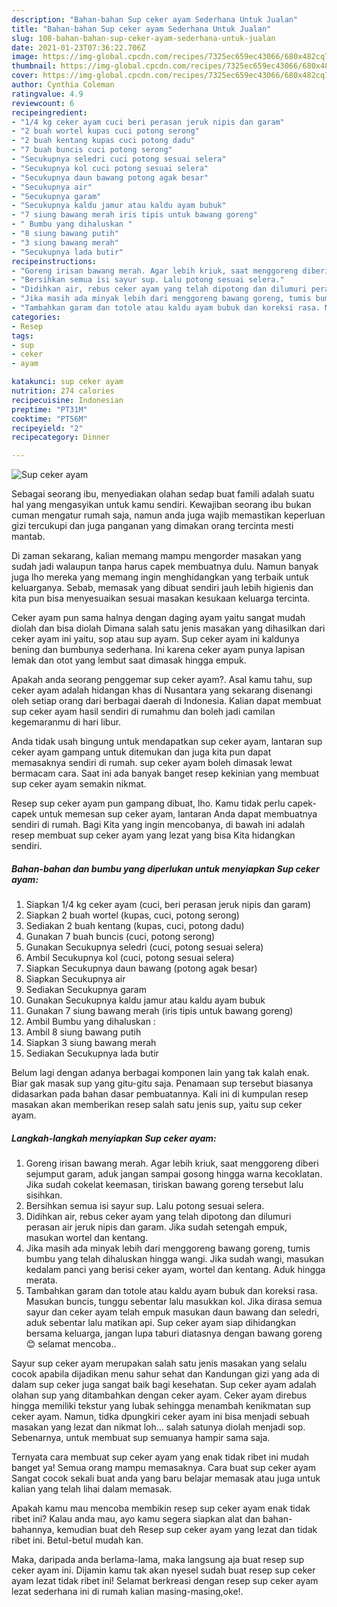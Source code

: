 ```yaml
---
description: "Bahan-bahan Sup ceker ayam Sederhana Untuk Jualan"
title: "Bahan-bahan Sup ceker ayam Sederhana Untuk Jualan"
slug: 108-bahan-bahan-sup-ceker-ayam-sederhana-untuk-jualan
date: 2021-01-23T07:36:22.706Z
image: https://img-global.cpcdn.com/recipes/7325ec659ec43066/680x482cq70/sup-ceker-ayam-foto-resep-utama.jpg
thumbnail: https://img-global.cpcdn.com/recipes/7325ec659ec43066/680x482cq70/sup-ceker-ayam-foto-resep-utama.jpg
cover: https://img-global.cpcdn.com/recipes/7325ec659ec43066/680x482cq70/sup-ceker-ayam-foto-resep-utama.jpg
author: Cynthia Coleman
ratingvalue: 4.9
reviewcount: 6
recipeingredient:
- "1/4 kg ceker ayam cuci beri perasan jeruk nipis dan garam"
- "2 buah wortel kupas cuci potong serong"
- "2 buah kentang kupas cuci potong dadu"
- "7 buah buncis cuci potong serong"
- "Secukupnya seledri cuci potong sesuai selera"
- "Secukupnya kol cuci potong sesuai selera"
- "Secukupnya daun bawang potong agak besar"
- "Secukupnya air"
- "Secukupnya garam"
- "Secukupnya kaldu jamur atau kaldu ayam bubuk"
- "7 siung bawang merah iris tipis untuk bawang goreng"
- " Bumbu yang dihaluskan "
- "8 siung bawang putih"
- "3 siung bawang merah"
- "Secukupnya lada butir"
recipeinstructions:
- "Goreng irisan bawang merah. Agar lebih kriuk, saat menggoreng diberi sejumput garam, aduk jangan sampai gosong hingga warna kecoklatan. Jika sudah cokelat keemasan, tiriskan bawang goreng tersebut lalu sisihkan."
- "Bersihkan semua isi sayur sup. Lalu potong sesuai selera."
- "Didihkan air, rebus ceker ayam yang telah dipotong dan dilumuri perasan air jeruk nipis dan garam. Jika sudah setengah empuk, masukan wortel dan kentang."
- "Jika masih ada minyak lebih dari menggoreng bawang goreng, tumis bumbu yang telah dihaluskan hingga wangi. Jika sudah wangi, masukan kedalam panci yang berisi ceker ayam, wortel dan kentang. Aduk hingga merata."
- "Tambahkan garam dan totole atau kaldu ayam bubuk dan koreksi rasa. Masukan buncis, tunggu sebentar lalu masukkan kol. Jika dirasa semua sayur dan ceker ayam telah empuk masukan daun bawang dan seledri, aduk sebentar lalu matikan api. Sup ceker ayam siap dihidangkan bersama keluarga, jangan lupa taburi diatasnya dengan bawang goreng 😊 selamat mencoba.."
categories:
- Resep
tags:
- sup
- ceker
- ayam

katakunci: sup ceker ayam 
nutrition: 274 calories
recipecuisine: Indonesian
preptime: "PT31M"
cooktime: "PT56M"
recipeyield: "2"
recipecategory: Dinner

---
```



![Sup ceker ayam](https://img-global.cpcdn.com/recipes/7325ec659ec43066/680x482cq70/sup-ceker-ayam-foto-resep-utama.jpg)

Sebagai seorang ibu, menyediakan olahan sedap buat famili adalah suatu hal yang mengasyikan untuk kamu sendiri. Kewajiban seorang ibu bukan cuman mengatur rumah saja, namun anda juga wajib memastikan keperluan gizi tercukupi dan juga panganan yang dimakan orang tercinta mesti mantab.

Di zaman  sekarang, kalian memang mampu mengorder masakan yang sudah jadi walaupun tanpa harus capek membuatnya dulu. Namun banyak juga lho mereka yang memang ingin menghidangkan yang terbaik untuk keluarganya. Sebab, memasak yang dibuat sendiri jauh lebih higienis dan kita pun bisa menyesuaikan sesuai masakan kesukaan keluarga tercinta. 

Ceker ayam pun sama halnya dengan daging ayam yaitu sangat mudah diolah dan bisa diolah Dimana salah satu jenis masakan yang dihasilkan dari ceker ayam ini yaitu, sop atau sup ayam. Sup ceker ayam ini kaldunya bening dan bumbunya sederhana. Ini karena ceker ayam punya lapisan lemak dan otot yang lembut saat dimasak hingga empuk.

Apakah anda seorang penggemar sup ceker ayam?. Asal kamu tahu, sup ceker ayam adalah hidangan khas di Nusantara yang sekarang disenangi oleh setiap orang dari berbagai daerah di Indonesia. Kalian dapat membuat sup ceker ayam hasil sendiri di rumahmu dan boleh jadi camilan kegemaranmu di hari libur.

Anda tidak usah bingung untuk mendapatkan sup ceker ayam, lantaran sup ceker ayam gampang untuk ditemukan dan juga kita pun dapat memasaknya sendiri di rumah. sup ceker ayam boleh dimasak lewat bermacam cara. Saat ini ada banyak banget resep kekinian yang membuat sup ceker ayam semakin nikmat.

Resep sup ceker ayam pun gampang dibuat, lho. Kamu tidak perlu capek-capek untuk memesan sup ceker ayam, lantaran Anda dapat membuatnya sendiri di rumah. Bagi Kita yang ingin mencobanya, di bawah ini adalah resep membuat sup ceker ayam yang lezat yang bisa Kita hidangkan sendiri.

<!--inarticleads1-->

##### Bahan-bahan dan bumbu yang diperlukan untuk menyiapkan Sup ceker ayam:

1. Siapkan 1/4 kg ceker ayam (cuci, beri perasan jeruk nipis dan garam)
1. Siapkan 2 buah wortel (kupas, cuci, potong serong)
1. Sediakan 2 buah kentang (kupas, cuci, potong dadu)
1. Gunakan 7 buah buncis (cuci, potong serong)
1. Gunakan Secukupnya seledri (cuci, potong sesuai selera)
1. Ambil Secukupnya kol (cuci, potong sesuai selera)
1. Siapkan Secukupnya daun bawang (potong agak besar)
1. Siapkan Secukupnya air
1. Sediakan Secukupnya garam
1. Gunakan Secukupnya kaldu jamur atau kaldu ayam bubuk
1. Gunakan 7 siung bawang merah (iris tipis untuk bawang goreng)
1. Ambil  Bumbu yang dihaluskan :
1. Ambil 8 siung bawang putih
1. Siapkan 3 siung bawang merah
1. Sediakan Secukupnya lada butir


Belum lagi dengan adanya berbagai komponen lain yang tak kalah enak. Biar gak masak sup yang gitu-gitu saja. Penamaan sup tersebut biasanya didasarkan pada bahan dasar pembuatannya. Kali ini di kumpulan resep masakan akan memberikan resep salah satu jenis sup, yaitu sup ceker ayam. 

<!--inarticleads2-->

##### Langkah-langkah menyiapkan Sup ceker ayam:

1. Goreng irisan bawang merah. Agar lebih kriuk, saat menggoreng diberi sejumput garam, aduk jangan sampai gosong hingga warna kecoklatan. Jika sudah cokelat keemasan, tiriskan bawang goreng tersebut lalu sisihkan.
1. Bersihkan semua isi sayur sup. Lalu potong sesuai selera.
1. Didihkan air, rebus ceker ayam yang telah dipotong dan dilumuri perasan air jeruk nipis dan garam. Jika sudah setengah empuk, masukan wortel dan kentang.
1. Jika masih ada minyak lebih dari menggoreng bawang goreng, tumis bumbu yang telah dihaluskan hingga wangi. Jika sudah wangi, masukan kedalam panci yang berisi ceker ayam, wortel dan kentang. Aduk hingga merata.
1. Tambahkan garam dan totole atau kaldu ayam bubuk dan koreksi rasa. Masukan buncis, tunggu sebentar lalu masukkan kol. Jika dirasa semua sayur dan ceker ayam telah empuk masukan daun bawang dan seledri, aduk sebentar lalu matikan api. Sup ceker ayam siap dihidangkan bersama keluarga, jangan lupa taburi diatasnya dengan bawang goreng 😊 selamat mencoba..


Sayur sup ceker ayam merupakan salah satu jenis masakan yang selalu cocok apabila dijadikan menu sahur sehat dan Kandungan gizi yang ada di dalam sup ceker juga sangat baik bagi kesehatan. Sup ceker ayam adalah olahan sup yang ditambahkan dengan ceker ayam. Ceker ayam direbus hingga memiliki tekstur yang lubak sehingga menambah kenikmatan sup ceker ayam. Namun, tidka dpungkiri ceker ayam ini bisa menjadi sebuah masakan yang lezat dan nikmat loh… salah satunya diolah menjadi sop. Sebenarnya, untuk membuat sup semuanya hampir sama saja. 

Ternyata cara membuat sup ceker ayam yang enak tidak ribet ini mudah banget ya! Semua orang mampu memasaknya. Cara buat sup ceker ayam Sangat cocok sekali buat anda yang baru belajar memasak atau juga untuk kalian yang telah lihai dalam memasak.

Apakah kamu mau mencoba membikin resep sup ceker ayam enak tidak ribet ini? Kalau anda mau, ayo kamu segera siapkan alat dan bahan-bahannya, kemudian buat deh Resep sup ceker ayam yang lezat dan tidak ribet ini. Betul-betul mudah kan. 

Maka, daripada anda berlama-lama, maka langsung aja buat resep sup ceker ayam ini. Dijamin kamu tak akan nyesel sudah buat resep sup ceker ayam lezat tidak ribet ini! Selamat berkreasi dengan resep sup ceker ayam lezat sederhana ini di rumah kalian masing-masing,oke!.

